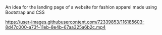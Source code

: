 An idea for the landing page of a website for fashion apparel made using Bootstrap and CSS
 
https://user-images.githubusercontent.com/72339853/116185603-8d47c000-a73f-11eb-8e4b-67aa325a6b2c.mp4

